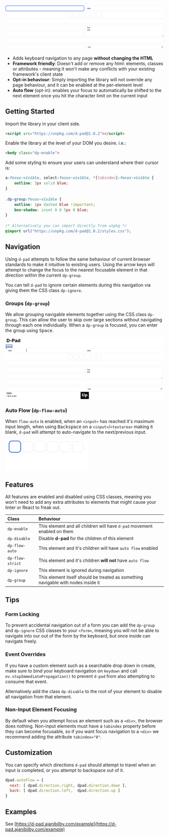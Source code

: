 ![free navigation](/images/free-navigation.gif)

- Adds keyboard navigation to any page **without changing the HTML**
- **Framework friendly**: Doesn't add or remove any html: elements, classes or attributes - meaning it won't make any conflicts with your existing framework's client state
- **Opt-in behaviour**: Simply importing the library will not override any page behaviour, and it can be enabled at the per-element level
- **Auto flow** (opt-in): enables your focus to automatically be shifted to the next element once you hit the character limit on the current input


## Getting Started

Import the library in your client side.

```html
<script src="https://unpkg.com/d-pad@1.0.2"></script>
```

Enable the library at the level of your DOM you desire. i.e.:
```html
<body class="dp-enable">
```

Add some styling to ensure your users can understand where their cursor is:
```css
a:focus-visible, select:focus-visible, *[tabindex]:focus-visible {
	outline: 3px solid blue;
}

.dp-group:focus-visible {
	outline: 1px dashed blue !important;
	box-shadow: inset 0 0 5px 0 blue;
}

/* Alternatively you can import directly from unpkg */
@import url("https://unpkg.com/d-pad@1.0.2/styles.css");
```

## Navigation

Using `d-pad` attempts to follow the same behaviour of current browser standards to make it intuitive to existing users.
Using the arrow keys will attempt to change the focus to the nearest focusable element in that direction within the current `dp-group`.

You can tell `d-pad` to ignore certain elements during this navigation via giving them the CSS class `dp-ignore`.

### Groups (`dp-group`)

We allow grouping navigable elements together using the CSS class `dp-group`.
This can allow the user to skip over large sections without navigating through each one individually.
When a `dp-group` is focused, you can enter the group using <kbd>Space</kbd>.

![group navigation](/images/group-navigation.gif)

### Auto Flow (`dp-flow-auto`)

When `flow-auto` is enabled, when an `<input>` has reached it's maximum input length, when using <kbd>Backspace</kbd> on a `<input>`/`<textarea>` making it blank, `d-pad` will attempt to auto-navigate to the next/previous input.

![auto flow](/images/auto-flow.gif)


## Features

All features are enabled and disabled using CSS classes, meaning you won't need to add any extra attributes to elements that might cause your linter or React to freak out.

| Class | Behaviour |
| :- | :- |
| `dp-enable` | This element and all children will have `d-pad` movement enabled on them |
| `dp-disable` | Disable **d-pad** for the children of this element |
| `dp-flow-auto` | This element and it's children will have `auto flow` enabled |
| `dp-flow-strict` | This element and it's children **will not** have `auto flow` |
| `dp-ignore` | This element is ignored during navigation |
| `dp-group` | This element itself should be treated as something navigable with nodes inside it |


## Tips

### Form Locking

To prevent accidental navigation out of a form you can add the `dp-group` and `dp-ignore` CSS classes to your `<form>`, meaning you will not be able to navigate into our out of the form by the keyboard, but once inside can navigate freely.

### Event Overrides

If you have a custom element such as a searchable drop down in create, make sure to bind your keyboard navigation on `keydown` and call `ev.stopImmediatePropagation()` to prevent `d-pad` from also attempting to consume that event.

Alternatively add the class `dp-disable` to the root of your element to disable all navigation from that element.

### Non-Input Element Focusing

By default when you attempt focus an element such as a `<div>`, the browser does nothing.
Non-input elements must have a `tabindex` property before they can become focusable, so if you want focus navigation to a `<div>` we recommend adding the attribute `tabindex="0"`.


## Customization

You can specify which directions `d-pad` should attempt to travel when an input is completed, or you attempt to backspace out of it.
```js
dpad.autoFlow = {
  next: [ dpad.direction.right, dpad.direction.down ],
  back: [ dpad.direction.left,  dpad.direction.up ]
}
```


## Examples

See [https://d-pad.ajanibilby.com/example](https://d-pad.ajanibilby.com/example)